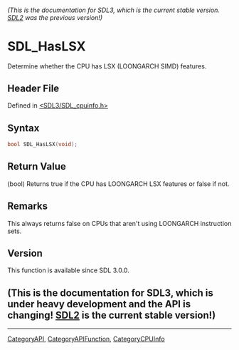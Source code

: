 ###### (This is the documentation for SDL3, which is the current stable version. [SDL2](https://wiki.libsdl.org/SDL2/) was the previous version!)
# SDL_HasLSX

Determine whether the CPU has LSX (LOONGARCH SIMD) features.

## Header File

Defined in [<SDL3/SDL_cpuinfo.h>](https://github.com/libsdl-org/SDL/blob/main/include/SDL3/SDL_cpuinfo.h)

## Syntax

```c
bool SDL_HasLSX(void);
```

## Return Value

(bool) Returns true if the CPU has LOONGARCH LSX features or false if not.

## Remarks

This always returns false on CPUs that aren't using LOONGARCH instruction
sets.

## Version

This function is available since SDL 3.0.0.

## (This is the documentation for SDL3, which is under heavy development and the API is changing! [SDL2](https://wiki.libsdl.org/SDL2/) is the current stable version!)



----
[CategoryAPI](CategoryAPI), [CategoryAPIFunction](CategoryAPIFunction), [CategoryCPUInfo](CategoryCPUInfo)

